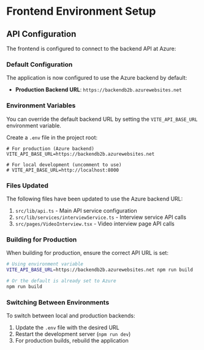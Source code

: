 # Frontend Environment Setup

## API Configuration

The frontend is configured to connect to the backend API at Azure:

### Default Configuration
The application is now configured to use the Azure backend by default:
- **Production Backend URL**: `https://backendb2b.azurewebsites.net`

### Environment Variables
You can override the default backend URL by setting the `VITE_API_BASE_URL` environment variable.

Create a `.env` file in the project root:
```env
# For production (Azure backend)
VITE_API_BASE_URL=https://backendb2b.azurewebsites.net

# For local development (uncomment to use)
# VITE_API_BASE_URL=http://localhost:8000
```

### Files Updated
The following files have been updated to use the Azure backend URL:
1. `src/lib/api.ts` - Main API service configuration
2. `src/lib/services/interviewService.ts` - Interview service API calls
3. `src/pages/VideoInterview.tsx` - Video interview page API calls

### Building for Production
When building for production, ensure the correct API URL is set:
```bash
# Using environment variable
VITE_API_BASE_URL=https://backendb2b.azurewebsites.net npm run build

# Or the default is already set to Azure
npm run build
```

### Switching Between Environments
To switch between local and production backends:
1. Update the `.env` file with the desired URL
2. Restart the development server (`npm run dev`)
3. For production builds, rebuild the application 